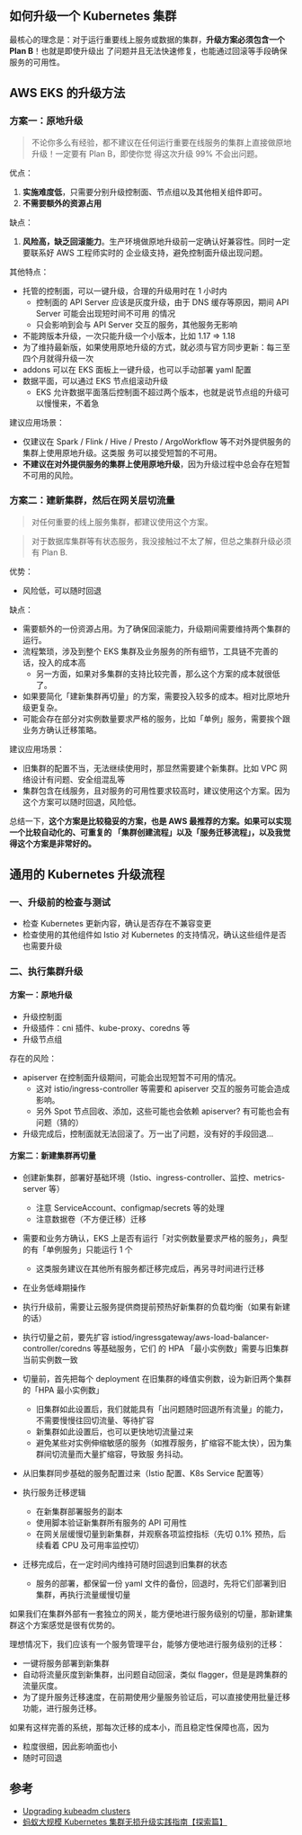 ## 如何升级一个 Kubernetes 集群

最核心的理念是：对于运行重要线上服务或数据的集群，**升级方案必须包含一个 Plan B**！也就是即使升级出
了问题并且无法快速修复，也能通过回滚等手段确保服务的可用性。

## AWS EKS 的升级方法

### 方案一：原地升级

> 不论你多么有经验，都不建议在任何运行重要在线服务的集群上直接做原地升级！一定要有 Plan B，即使你觉
> 得这次升级 99% 不会出问题。

优点：

1. **实施难度低**，只需要分别升级控制面、节点组以及其他相关组件即可。
2. **不需要额外的资源占用**

缺点：

1. **风险高，缺乏回滚能力**。生产环境做原地升级前一定确认好兼容性。同时一定要联系好 AWS 工程师实时的
   企业级支持，避免控制面升级出现问题。

其他特点：

- 托管的控制面，可以一键升级，合理的升级用时在 1 小时内
  - 控制面的 API Server 应该是灰度升级，由于 DNS 缓存等原因，期间 API Server 可能会出现短时间不可用
    的情况
  - 只会影响到会与 API Server 交互的服务，其他服务无影响
- 不能跨版本升级，一次只能升级一个小版本，比如 1.17 => 1.18
- 为了维持最新版，如果使用原地升级的方式，就必须与官方同步更新：每三至四个月就得升级一次
- addons 可以在 EKS 面板上一键升级，也可以手动部署 yaml 配置
- 数据平面，可以通过 EKS 节点组滚动升级
  - EKS 允许数据平面落后控制面不超过两个版本，也就是说节点组的升级可以慢慢来，不着急

建议应用场景：

- 仅建议在 Spark / Flink / Hive / Presto / ArgoWorkflow 等不对外提供服务的集群上使用原地升级。这类服
  务可以接受短暂的不可用。
- **不建议在对外提供服务的集群上使用原地升级**，因为升级过程中总会存在短暂不可用的风险。

### 方案二：建新集群，然后在网关层切流量

> 对任何重要的线上服务集群，都建议使用这个方案。

> 对于数据库集群等有状态服务，我没接触过不太了解，但总之集群升级必须有 Plan B.

优势：

- 风险低，可以随时回退

缺点：

- 需要额外的一份资源占用。为了确保回滚能力，升级期间需要维持两个集群的运行。
- 流程繁琐，涉及到整个 EKS 集群及业务服务的所有细节，工具链不完善的话，投入的成本高
  - 另一方面，如果对多集群的支持比较完善，那么这个方案的成本就很低了。
- 如果要简化「建新集群再切量」的方案，需要投入较多的成本。相对比原地升级更复杂。
- 可能会存在部分对实例数量要求严格的服务，比如「单例」服务，需要挨个跟业务方确认迁移策略。

建议应用场景：

- 旧集群的配置不当，无法继续使用时，那显然需要建个新集群。比如 VPC 网络设计有问题、安全组混乱等
- 集群包含在线服务，且对服务的可用性要求较高时，建议使用这个方案。因为这个方案可以随时回退，风险低。

总结一下，**这个方案是比较稳妥的方案，也是 AWS 最推荐的方案。如果可以实现一个比较自动化的、可重复的
「集群创建流程」以及「服务迁移流程」，以及我觉得这个方案是非常好的。**

## 通用的 Kubernetes 升级流程

### 一、升级前的检查与测试

- 检查 Kubernetes 更新内容，确认是否存在不兼容变更
- 检查使用的其他组件如 Istio 对 Kubernetes 的支持情况，确认这些组件是否也需要升级

### 二、执行集群升级

#### 方案一：原地升级

- 升级控制面
- 升级插件：cni 插件、kube-proxy、coredns 等
- 升级节点组

存在的风险：

- apiserver 在控制面升级期间，可能会出现短暂不可用的情况。
  - 这对 istio/ingress-controller 等需要和 apiserver 交互的服务可能会造成影响。
  - 另外 Spot 节点回收、添加，这些可能也会依赖 apiserver? 有可能也会有问题（猜的）
- 升级完成后，控制面就无法回滚了。万一出了问题，没有好的手段回退...

#### 方案二：新建集群再切量

- 创建新集群，部署好基础环境（Istio、ingress-controller、监控、metrics-server 等）
  - 注意 ServiceAccount、configmap/secrets 等的处理
  - 注意数据卷（不方便迁移）迁移
- 需要和业务方确认，EKS 上是否有运行「对实例数量要求严格的服务」，典型的有「单例服务」只能运行 1 个
  - 这类服务建议在其他所有服务都迁移完成后，再另寻时间进行迁移
- 在业务低峰期操作
- 执行升级前，需要让云服务提供商提前预热好新集群的负载均衡（如果有新建的话）
- 执行切量之前，要先扩容 istiod/ingressgateway/aws-load-balancer-controller/coredns 等基础服务，它们
  的 HPA 「最小实例数」需要与旧集群当前实例数一致
- 切量前，首先把每个 deployment 在旧集群的峰值实例数，设为新旧两个集群的「HPA 最小实例数」

  - 旧集群如此设置后，我们就能具有「出问题随时回退所有流量」的能力，不需要慢慢往回切流量、等待扩容
  - 新集群如此设置后，也可以更快地切流量过来
  - 避免某些对实例伸缩敏感的服务（如推荐服务，扩缩容不能太快），因为集群间切流量而大量扩缩容，导致服
    务抖动。

- 从旧集群同步基础的服务配置过来（Istio 配置、K8s Service 配置等）
- 执行服务迁移逻辑
  - 在新集群部署服务的副本
  - 使用脚本验证新集群所有服务的 API 可用性
  - 在网关层缓慢切量到新集群，并观察各项监控指标（先切 0.1% 预热，后续看着 CPU 及可用率监控切）
- 迁移完成后，在一定时间内维持可随时回退到旧集群的状态
  - 服务的部署，都保留一份 yaml 文件的备份，回退时，先将它们部署到旧集群，再执行流量缓慢切量

如果我们在集群外部有一套独立的网关，能方便地进行服务级别的切量，那新建集群这个方案感觉是很有优势的。

理想情况下，我们应该有一个服务管理平台，能够方便地进行服务级别的迁移：

- 一键将服务部署到新集群
- 自动将流量灰度到新集群，出问题自动回滚，类似 flagger，但是是跨集群的流量灰度。
- 为了提升服务迁移速度，在前期使用少量服务验证后，可以直接使用批量迁移功能，进行服务迁移。

如果有这样完善的系统，那每次迁移的成本小，而且稳定性保障也高，因为

- 粒度很细，因此影响面也小
- 随时可回退

## 参考

- [Upgrading kubeadm clusters](https://kubernetes.io/docs/tasks/administer-cluster/kubeadm/kubeadm-upgrade/)
- [蚂蚁大规模 Kubernetes 集群无损升级实践指南【探索篇】](https://mp.weixin.qq.com/s/aB4CXC4P8F1q5LrE8mEBDg)
